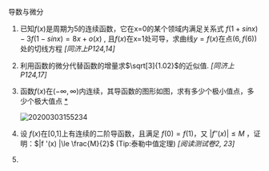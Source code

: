 导数与微分

1. 已知$f(x)$是周期为5的连续函数，它在x=0的某个领域内满足关系式 $f(1+sinx)-3f(1-sinx)=8x+o(x)$ , 且$f(x)$在x=1处可导，求曲线$y=f(x)$在点$(6,f(6))$处的切线方程 *[同济上P124,14]*

2. 利用函数的微分代替函数的增量求$\sqrt[3]{1.02}$的近似值. *[同济上 P124,17]*

3. 函数$f(x)\text{在}(-\infty,\infty)$内连续，其导函数的图形如图，求有多少个极小值点，多少个极大值点 [*](https://md-imag.oss-accelerate.aliyuncs.com/20200303155154.png)

   ![20200303155234](https://md-imag.oss-accelerate.aliyuncs.com/20200303155234.png)

4. 设 $f (x)$在[0,1]上有连续的二阶导函数，且满足 $f (0) = f (1)$，又
   $|f''(x)|\le M$ ，证明：$|f '(x) |\le \frac{M}{2}$ (Tip:泰勒中值定理) *[阅读测试卷2, 23]*

5. 